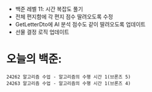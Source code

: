 - 백준 레벨 11: 시간 복잡도 풀기
- 전체 편지함에 각 편지 점수 딸려오도록 수정
- GetLetterDto에 AI 분석 점수도 같이 딸려오도록 업데이트
- 선물 결정 로직 업데이트

# 오늘의 백준:
```level11
24262 알고리즘 수업 - 알고리즘의 수행 시간 1(브론즈 5)
24263 알고리즘 수업 - 알고리즘의 수행 시간 1(브론즈 4)
```